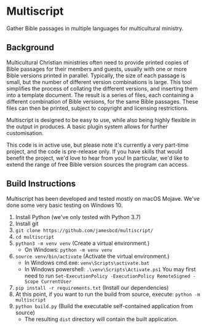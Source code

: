 # Multiscript
Gather Bible passages in multiple languages for multicultural ministry.

## Background
Multicultural Christian ministries often need to provide printed copies of Bible passages for their members and guests, usually with one or more Bible versions printed in parallel. Typically, the size of each passage is small, but the number of different version combinations is large. This tool simplifies the process of collating the different versions, and inserting them into a template document. The result is a series of files, each containing a different combination of Bible versions, for the same Bible passages. These files can then be printed, subject to copyright and licensing restrictions.

Multiscript is designed to be easy to use, while also being highly flexible in the output in produces. A basic plugin system allows for further customisation.

This code is in active use, but please note it's currently a very part-time project, and the code is pre-release only. If you have skills that would benefit the project, we'd love to hear from you! In particular, we'd like to extend the range of free Bible version sources the program can access.

## Build Instructions
Multiscript has been developed and tested mostly on macOS Mojave. We've done some very basic testing on Windows 10.
1. Install Python (we've only tested with Python 3.7)
1. Install git
1. `git clone https://github.com/jamesbcd/multiscript/`
1. `cd multiscript`
1. `python3 -m venv venv` (Create a virtual environment.)
   * On Windows: `python -m venv venv`
1. `source venv/bin/activate` (Activate the virtual environment.)
   * In Windows cmd.exe: `venv\Scripts\activate.bat`
   * In Windows powershell: `.\venv\Scripts\Activate.ps1` You may first need to run `Set-ExecutionPolicy -ExecutionPolicy RemoteSigned -Scope CurrentUser`
1. `pip install -r requirements.txt` (Install our dependencies)
1. At this point, if you want to run the build from source, execute: `python -m multiscript`
1. `python build.py` (Build the executable self-contained application from source)
   * The resulting `dist` directory will contain the built application.

